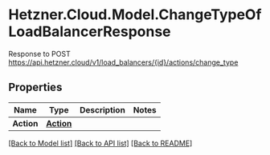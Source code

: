 # Hetzner.Cloud.Model.ChangeTypeOfLoadBalancerResponse
Response to POST https://api.hetzner.cloud/v1/load_balancers/{id}/actions/change_type

## Properties

Name | Type | Description | Notes
------------ | ------------- | ------------- | -------------
**Action** | [**Action**](Action.md) |  | 

[[Back to Model list]](../../README.md#documentation-for-models) [[Back to API list]](../../README.md#documentation-for-api-endpoints) [[Back to README]](../../README.md)

